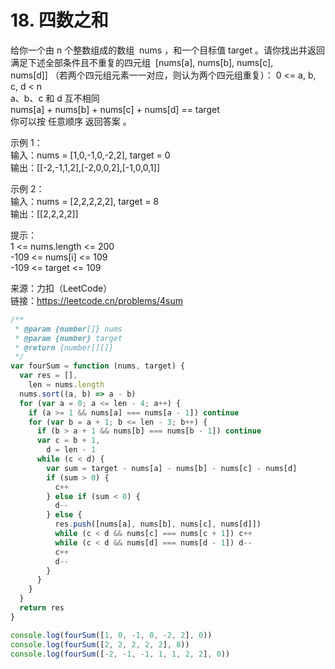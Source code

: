 # 18. 四数之和

给你一个由 n 个整数组成的数组  nums ，和一个目标值 target 。请你找出并返回满足下述全部条件且不重复的四元组  [nums[a], nums[b], nums[c], nums[d]] （若两个四元组元素一一对应，则认为两个四元组重复）：
0 <= a, b, c, d < n  
a、b、c 和 d 互不相同  
nums[a] + nums[b] + nums[c] + nums[d] == target  
你可以按 任意顺序 返回答案 。

示例 1：  
输入：nums = [1,0,-1,0,-2,2], target = 0  
输出：[[-2,-1,1,2],[-2,0,0,2],[-1,0,0,1]]

示例 2：  
输入：nums = [2,2,2,2,2], target = 8  
输出：[[2,2,2,2]]

提示：  
1 <= nums.length <= 200  
-109 <= nums[i] <= 109  
-109 <= target <= 109

来源：力扣（LeetCode）  
链接：https://leetcode.cn/problems/4sum

```javascript
/**
 * @param {number[]} nums
 * @param {number} target
 * @return {number[][]}
 */
var fourSum = function (nums, target) {
  var res = [],
    len = nums.length
  nums.sort((a, b) => a - b)
  for (var a = 0; a <= len - 4; a++) {
    if (a >= 1 && nums[a] === nums[a - 1]) continue
    for (var b = a + 1; b <= len - 3; b++) {
      if (b > a + 1 && nums[b] === nums[b - 1]) continue
      var c = b + 1,
        d = len - 1
      while (c < d) {
        var sum = target - nums[a] - nums[b] - nums[c] - nums[d]
        if (sum > 0) {
          c++
        } else if (sum < 0) {
          d--
        } else {
          res.push([nums[a], nums[b], nums[c], nums[d]])
          while (c < d && nums[c] === nums[c + 1]) c++
          while (c < d && nums[d] === nums[d - 1]) d--
          c++
          d--
        }
      }
    }
  }
  return res
}

console.log(fourSum([1, 0, -1, 0, -2, 2], 0))
console.log(fourSum([2, 2, 2, 2, 2], 8))
console.log(fourSum([-2, -1, -1, 1, 1, 2, 2], 0))
```

